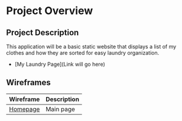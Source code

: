# Project Overview

## Project Description
This application will be a basic static website that displays a list of my clothes and how they are sorted for easy laundry organization.

- [My Laundry Page](Link will go here)

## Wireframes
| Wireframe | Description |
| --- | --- |
| [Homepage](https://wireframe.cc/vnJsD4) | Main page |